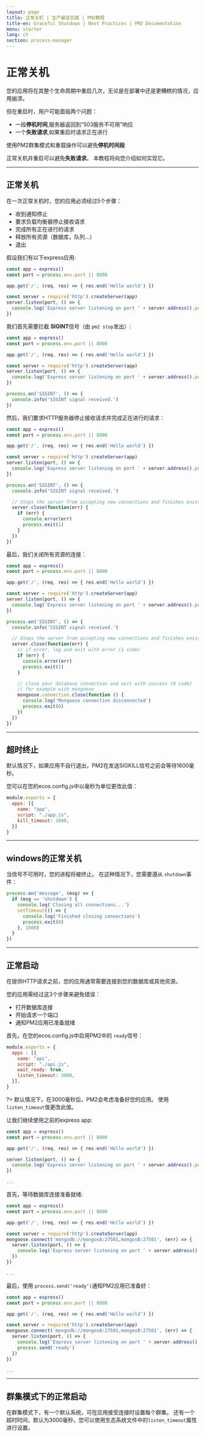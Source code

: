 ```yaml
---
layout: page
title: 正常关机 | 生产最佳实践 | PM2教程
title-en: Graceful Shutdown | Best Practices | PM2 Documentation
menu: starter
lang: ch
section: process-manager
---
```


# 正常关机

您的应用将在其整个生命周期中重启几次，无论是在部署中还是更糟糕的情况，应用崩溃。

但在重启时，用户可能面临两个问题：
- 一段**停机时间**,服务器返回到“503服务不可用”响应
- 一个**失败请求**,如果重启时请求正在进行

使用PM2群集模式和重载操作可以避免**停机时间段** 

正常关机并重启可以避免**失败请求**。 本教程将向您介绍如何实现它。

---

## 正常关机

在一次正常关机时，您的应用必须经过5个步骤：

- 收到通知停止
- 要求负载均衡器停止接收请求
- 完成所有正在进行的请求
- 释放所有资源（数据库，队列...）
- 退出

假设我们有以下express应用:

```javascript
const app = express()
const port = process.env.port || 8000

app.get('/', (req, res) => { res.end('Hello world') })

const server = require('http').createServer(app)
server.listen(port, () => {
  console.log('Express server listening on port ' + server.address().port)
})
```

我们首先需要拦截 **SIGINT**信号（由 `pm2 stop`发出）:

```javascript
const app = express()
const port = process.env.port || 8000

app.get('/', (req, res) => { res.end('Hello world') })

const server = require('http').createServer(app)
server.listen(port, () => {
  console.log('Express server listening on port ' + server.address().port)
})

process.on('SIGINT', () => {
  console.info('SIGINT signal received.')
})
```

然后，我们要求HTTP服务器停止接收请求并完成正在进行的请求：

```javascript
const app = express()
const port = process.env.port || 8000

app.get('/', (req, res) => { res.end('Hello world') })

const server = require('http').createServer(app)
server.listen(port, () => {
  console.log('Express server listening on port ' + server.address().port)
})

process.on('SIGINT', () => {
  console.info('SIGINT signal received.')

  // Stops the server from accepting new connections and finishes existing connections.
  server.close(function(err) {
    if (err) {
      console.error(err)
      process.exit(1)
    }
  })
})
```

最后，我们关闭所有资源的连接：

```javascript
const app = express()
const port = process.env.port || 8000

app.get('/', (req, res) => { res.end('Hello world') })

const server = require('http').createServer(app)
server.listen(port, () => {
  console.log('Express server listening on port ' + server.address().port)
})

process.on('SIGINT', () => {
  console.info('SIGINT signal received.')

  // Stops the server from accepting new connections and finishes existing connections.
  server.close(function(err) {
    // if error, log and exit with error (1 code)
    if (err) {
      console.error(err)
      process.exit(1)
    }

    // close your database connection and exit with success (0 code)
    // for example with mongoose
    mongoose.connection.close(function () {
      console.log('Mongoose connection disconnected')
      process.exit(0)
    })
  })
})
```

---

## 超时终止

默认情况下，如果应用不自行退出，PM2在发送SIGKILL信号之前会等待1600毫秒。

您可以在您的ecos.config.js中以毫秒为单位更改此值：

```javascript
module.exports = {
  apps: [{
    name: "app",
    script: "./app.js",
    kill_timeout: 1600,
  }]
}
```

---

## windows的正常关机

当信号不可用时，您的进程将被终止。 在这种情况下，您需要遵从 `shutdown`事件：

```javascript
process.on('message', (msg) => {
  if (msg == 'shutdown') {
    console.log('Closing all connections...')
    setTimeout(() => {
      console.log('Finished closing connections')
      process.exit(0)
    }, 1500)
  }
})
```

---

## 正常启动

在提供HTTP请求之前，您的应用通常需要连接到您的数据库或其他资源。

您的应用需经过这3个步骤来避免错误：

- 打开数据库连接
- 开始请求一个端口
- 通知PM2应用已准备就绪

首先，在您的ecos.config.js中启用PM2中的 `ready`信号：
```javascript
module.exports = {
  apps : [{
    name: "api",
    script: "./api.js",
    wait_ready: true,
    listen_timeout: 3000,
  }],
}
```

?> 默认情况下，在3000毫秒后，PM2会考虑准备好您的应用。 使用 `listen_timeout`值更改此值。

让我们继续使用之前的express app:
```javascript
const app = express()
const port = process.env.port || 8000

app.get('/', (req, res) => { res.end('Hello world') })

server.listen(port, () => {
  console.log('Express server listening on port ' + server.address().port)
})

...
```

首先，等待数据库连接准备就绪:
```javascript
const app = express()
const port = process.env.port || 8000

app.get('/', (req, res) => { res.end('Hello world') })

const server = require('http').createServer(app)
mongoose.connect('mongodb://mongosA:27501,mongosB:27501', (err) => {
  server.listen(port, () => {
    console.log('Express server listening on port ' + server.address().port)
  })
})

...
```

最后，使用 `process.send('ready')`通知PM2应用已准备好：

```javascript
const app = express()
const port = process.env.port || 8000

app.get('/', (req, res) => { res.end('Hello world') })

const server = require('http').createServer(app)
mongoose.connect('mongodb://mongosA:27501,mongosB:27501', (err) => {
  server.listen(port, () => {
    console.log('Express server listening on port ' + server.address().port)
    process.send('ready')
  })
})

...
```

---

## 群集模式下的正常启动

在群集模式下，有一个默认系统，可在应用接受连接时设置每个群集。 还有一个超时时间，默认为3000毫秒，您可以使用生态系统文件中的`listen_timeout`属性进行设置。
